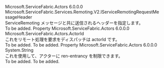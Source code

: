 <Type Name="IActorRemotingMessageHeaders" FullName="Microsoft.ServiceFabric.Actors.Remoting.V2.IActorRemotingMessageHeaders">
  <TypeSignature Language="C#" Value="public interface IActorRemotingMessageHeaders : Microsoft.ServiceFabric.Services.Remoting.V2.IServiceRemotingRequestMessageHeader" />
  <TypeSignature Language="ILAsm" Value=".class public interface auto ansi abstract IActorRemotingMessageHeaders implements class Microsoft.ServiceFabric.Services.Remoting.V2.IServiceRemotingRequestMessageHeader" />
  <TypeSignature Language="DocId" Value="T:Microsoft.ServiceFabric.Actors.Remoting.V2.IActorRemotingMessageHeaders" />
  <TypeSignature Language="VB.NET" Value="Public Interface IActorRemotingMessageHeaders&#xA;Implements IServiceRemotingRequestMessageHeader" />
  <TypeSignature Language="F#" Value="type IActorRemotingMessageHeaders = interface&#xA;    interface IServiceRemotingRequestMessageHeader" />
  <AssemblyInfo>
    <AssemblyName>Microsoft.ServiceFabric.Actors</AssemblyName>
    <AssemblyVersion>6.0.0.0</AssemblyVersion>
  </AssemblyInfo>
  <Interfaces>
    <Interface>
      <InterfaceName>Microsoft.ServiceFabric.Services.Remoting.V2.IServiceRemotingRequestMessageHeader</InterfaceName>
    </Interface>
  </Interfaces>
  <Docs>
    <summary>
            ServiceRemoting メッセージと共に送信されるヘッダーを指定します。
            </summary>
    <remarks>To be added.</remarks>
  </Docs>
  <Members>
    <Member MemberName="ActorId">
      <MemberSignature Language="C#" Value="public Microsoft.ServiceFabric.Actors.ActorId ActorId { get; set; }" />
      <MemberSignature Language="ILAsm" Value=".property instance class Microsoft.ServiceFabric.Actors.ActorId ActorId" />
      <MemberSignature Language="DocId" Value="P:Microsoft.ServiceFabric.Actors.Remoting.V2.IActorRemotingMessageHeaders.ActorId" />
      <MemberSignature Language="VB.NET" Value="Public Property ActorId As ActorId" />
      <MemberSignature Language="F#" Value="member this.ActorId : Microsoft.ServiceFabric.Actors.ActorId with get, set" Usage="Microsoft.ServiceFabric.Actors.Remoting.V2.IActorRemotingMessageHeaders.ActorId" />
      <MemberType>Property</MemberType>
      <AssemblyInfo>
        <AssemblyName>Microsoft.ServiceFabric.Actors</AssemblyName>
        <AssemblyVersion>6.0.0.0</AssemblyVersion>
      </AssemblyInfo>
      <ReturnValue>
        <ReturnType>Microsoft.ServiceFabric.Actors.ActorId</ReturnType>
      </ReturnValue>
      <Docs>
        <summary>
            これをリモート処理を要求をディスパッチは actorId です。
            </summary>
        <value>To be added.</value>
        <remarks>To be added.</remarks>
      </Docs>
    </Member>
    <Member MemberName="CallContext">
      <MemberSignature Language="C#" Value="public string CallContext { get; set; }" />
      <MemberSignature Language="ILAsm" Value=".property instance string CallContext" />
      <MemberSignature Language="DocId" Value="P:Microsoft.ServiceFabric.Actors.Remoting.V2.IActorRemotingMessageHeaders.CallContext" />
      <MemberSignature Language="VB.NET" Value="Public Property CallContext As String" />
      <MemberSignature Language="F#" Value="member this.CallContext : string with get, set" Usage="Microsoft.ServiceFabric.Actors.Remoting.V2.IActorRemotingMessageHeaders.CallContext" />
      <MemberType>Property</MemberType>
      <AssemblyInfo>
        <AssemblyName>Microsoft.ServiceFabric.Actors</AssemblyName>
        <AssemblyVersion>6.0.0.0</AssemblyVersion>
      </AssemblyInfo>
      <ReturnValue>
        <ReturnType>System.String</ReturnType>
      </ReturnValue>
      <Docs>
        <summary>
            これを使用して、アクターに ren-entrancy を制限できます。 
            </summary>
        <value>To be added.</value>
        <remarks>To be added.</remarks>
      </Docs>
    </Member>
  </Members>
</Type>